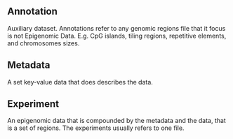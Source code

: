 ## Annotation

Auxiliary dataset. Annotations refer to any genomic regions file that it focus is not Epigenomic Data. E.g. CpG islands, tiling regions, repetitive elements, and chromosomes sizes.

## Metadata

A set key-value data that does describes the data.

## Experiment

An epigenomic data that is compounded by the metadata and the data, that is a set of regions.
The experiments usually refers to one file.